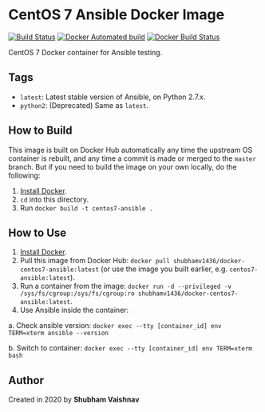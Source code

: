 # CentOS 7 Ansible Docker Image
[![Build Status](https://travis-ci.com/shubhamv1436/docker-centos7-ansible.svg?branch=master)](https://travis-ci.com/shubhamv1436/docker-centos7-ansible)  [![Docker Automated build](https://img.shields.io/docker/cloud/automated/shubhamv1436/docker-centos7-ansible.svg?maxAge=2592000)](https://hub.docker.com/r/shubhamv1436/docker-centos7-ansible) [![Docker Build Status](https://img.shields.io/docker/cloud/build/shubhamv1436/docker-centos7-ansible)](https://hub.docker.com/r/shubhamv1436/docker-centos7-ansible/builds)

CentOS 7 Docker container for Ansible testing.

## Tags

  - `latest`: Latest stable version of Ansible, on Python 2.7.x.
  - `python2`: (Deprecated) Same as `latest`.

## How to Build

This image is built on Docker Hub automatically any time the upstream OS container is rebuilt, and any time a commit is made or merged to the `master` branch. But if you need to build the image on your own locally, do the following:

  1. [Install Docker](https://docs.docker.com/engine/installation/).
  2. `cd` into this directory.
  3. Run `docker build -t centos7-ansible .`

## How to Use

  1. [Install Docker](https://docs.docker.com/engine/installation/).
  2. Pull this image from Docker Hub: `docker pull shubhamv1436/docker-centos7-ansible:latest` (or use the image you built earlier, e.g. `centos7-ansible:latest`).
  3. Run a container from the image: `docker run -d --privileged -v /sys/fs/cgroup:/sys/fs/cgroup:ro shubhamv1436/docker-centos7-ansible:latest`.
  4. Use Ansible inside the container:
  
  a. Check ansible version: `docker exec --tty [container_id] env TERM=xterm ansible --version`
  
  b. Switch to container: `docker exec --tty [container_id] env TERM=xterm bash`

## Author

Created in 2020 by **Shubham Vaishnav**